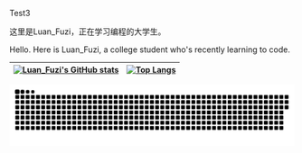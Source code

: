 Test3

这里是Luan_Fuzi，正在学习编程的大学生。

Hello. Here is Luan_Fuzi, a college student who's recently learning to  code.

| [![Luan_Fuzi's GitHub stats](https://github-readme-stats.vercel.app/api?username=Luan-Fuzi&show_icons=true)](https://github.com/anuraghazra/github-readme-stats) | [![Top Langs](https://github-readme-stats.vercel.app/api/top-langs/?username=Luan-Fuzi)](https://github.com/anuraghazra/github-readme-stats) |
| ------------------------------------------------------------ | ------------------------------------------------------------ |





<picture>
  <source media="(prefers-color-scheme: dark)" srcset="https://raw.githubusercontent.com/Luan-Fuzi/Luan-Fuzi/output/github-contribution-grid-snake-dark.svg">
  <source media="(prefers-color-scheme: light)" srcset="https://raw.githubusercontent.com/Luan-Fuzi/Luan-Fuzi/output/github-contribution-grid-snake.svg">
  <img alt="github contribution grid snake animation" src="https://raw.githubusercontent.com/Luan-Fuzi/Luan-Fuzi/output/github-contribution-grid-snake.svg">
</picture>
